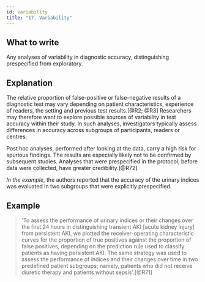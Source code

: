 ```yaml
---
id: variability
title: "17. Variability"
---
```

## What to write

Any analyses of variability in diagnostic accuracy, distinguishing prespecified from exploratory.

## Explanation

The relative proportion of false-positive or
false-negative results of a diagnostic test may vary depending on
patient characteristics, experience of readers, the setting and previous
test results.[@R2; @R3] Researchers may therefore want to explore
possible sources of variability in test accuracy within their study. In
such analyses, investigators typically assess differences in accuracy
across subgroups of participants, readers or centres.

Post hoc analyses, performed after looking at the data, carry a high
risk for spurious findings. The results are especially likely not to be
confirmed by subsequent studies. Analyses that were prespecified in the
protocol, before data were collected, have greater credibility.[@R72]

*In the example*, the authors reported that the accuracy of the urinary
indices was evaluated in two subgroups that were explicitly
prespecified.

## Example

> 'To assess the performance of urinary indices or their
changes over the first 24 hours in distinguishing transient AKI [acute
kidney injury] from persistent AKI, we plotted the receiver-operating
characteristic curves for the proportion of true positives against the
proportion of false positives, depending on the prediction rule used to
classify patients as having persistent AKI. The same strategy was used
to assess the performance of indices and their changes over time in two
predefined patient subgroups; namely, patients who did not receive
diuretic therapy and patients without sepsis'.[@R71]
